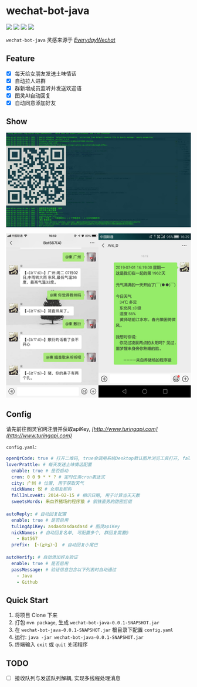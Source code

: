 # wechat-bot-java

[![](https://img.shields.io/badge/Language-Java-ff96b4.svg)](https://github.com/masteranthoneyd/wechat-bot-java) [![](https://img.shields.io/badge/license-MIT-FF0080.svg)](https://github.com/masteranthoneyd/wechat-bot-java/blob/master/LICENSE) [![](https://img.shields.io/github/stars/masteranthoneyd/wechat-bot-java.svg?style=social)](https://github.com/masteranthoneyd/wechat-bot-java) [![](https://img.shields.io/github/followers/masteranthoneyd.svg?label=Follow%20Me&style=social)](https://github.com/masteranthoneyd)

`wechat-bot-java` 灵感来源于 *[EverydayWechat](https://github.com/sfyc23/EverydayWechat)*


## Feature

- [x] 每天给女朋友发送土味情话
- [x] 自动拉人进群
- [x] 群新增成员监听并发送欢迎语
- [x] 图灵AI自动回复
- [x] 自动同意添加好友

## Show

![](image/demo-01.jpg)

<div align=center><img width="50%" height="50%" src="image/demo-02.jpg"/><img width="50%" height="50%" src="image/demo-03.jpg"/></div>

## Config

请先前往图灵官网注册并获取apiKey, *[http://www.turingapi.com](http://www.turingapi.com)*

`config.yaml`:

```yml
openQrCode: true # 打开二维码, true会调用系统Desktop默认图片浏览工具打开, false在终端显示
loverPrattle: # 每天发送土味情话配置
  enable: true # 是否启动
  cron: 0 0 9 * * ? # 定时任务cron表达式
  city: 广州 # 位置, 用于获取天气
  nickName: 悦 # 女朋友昵称
  fallInLoveAt: 2014-02-15 # 相识日期, 用于计算当天天数
  sweetsWords: 来自养猪场的程序猿 # 钢铁直男的甜密后缀

autoReply: # 自动回复配置
  enable: true # 是否启用
  tulingApiKey: asdasdasdasdasd # 图灵apiKey
  nickNames: # 自动回复名单, 可配置多个, 群回复需要@
    - Bot567
  prefix: 【~(≧▽≦)~】 # 自动回复小尾巴
  
autoVerify: # 自动添加好友验证
  enable: true # 是否启用
  passMessage: # 验证信息包含以下列表时自动通过
    - Java
    - Github
```

## Quick Start

1. 将项目 Clone 下来
2. 打包 `mvn package`, 生成 `wechat-bot-java-0.0.1-SNAPSHOT.jar`
3. 在 `wechat-bot-java-0.0.1-SNAPSHOT.jar` 根目录下配置 `config.yaml`
4. 运行: `java -jar wechat-bot-java-0.0.1-SNAPSHOT.jar`
5. 终端输入 `exit` 或 `quit` 关闭程序

## TODO

- [ ] 接收队列与发送队列解耦, 实现多线程处理消息
